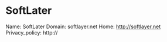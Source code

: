 
# SoftLater

Name: SoftLater
Domain: softlayer.net
Home: http://softlayer.net
Privacy_policy: http://
